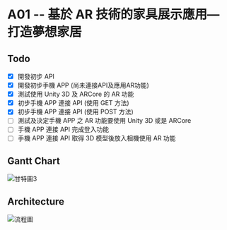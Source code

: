 # A01 -- 基於 AR 技術的家具展示應用—打造夢想家居

## Todo
- [x] 開發初步 API 
- [x] 開發初步手機 APP (尚未連接API及應用AR功能)
- [x] 測試使用 Unity 3D 及 ARCore 的 AR 功能
- [x] 初步手機 APP 連接 API (使用 GET 方法)
- [x] 初步手機 APP 連接 API (使用 POST 方法)
- [ ] 測試及決定手機 APP 之 AR 功能要使用 Unity 3D 或是 ARCore
- [ ] 手機 APP 連接 API 完成登入功能
- [ ] 手機 APP 連接 API 取得 3D 模型後放入相機使用 AR 功能

## Gantt Chart
![甘特圖3](https://github.com/Li-Ching/A01/assets/66195059/913d4d8b-cb40-4e10-9f99-7c2a70081296)

## Architecture
![流程圖](https://github.com/Li-Ching/A01/assets/66195059/10d65f15-8334-46e1-9139-f571b7507836)
